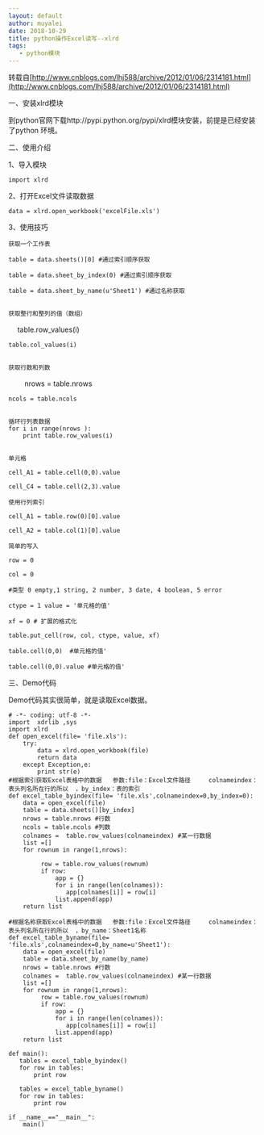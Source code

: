 ```yaml
---
layout: default
author: muyalei
date: 2018-10-29
title: python操作Excel读写--xlrd
tags:
   - python模块
---
```


转载自[http://www.cnblogs.com/lhj588/archive/2012/01/06/2314181.html](http://www.cnblogs.com/lhj588/archive/2012/01/06/2314181.html)

一、安装xlrd模块

   到python官网下载http://pypi.python.org/pypi/xlrd模块安装，前提是已经安装了python 环境。

二、使用介绍

  1、导入模块

    import xlrd

  2、打开Excel文件读取数据

    data = xlrd.open_workbook('excelFile.xls')

  3、使用技巧

    获取一个工作表
 
    table = data.sheets()[0] #通过索引顺序获取
 
    table = data.sheet_by_index(0) #通过索引顺序获取

    table = data.sheet_by_name(u'Sheet1') #通过名称获取

 
    获取整行和整列的值（数组）
　
    table.row_values(i)
 
    table.col_values(i)

 
    获取行数和列数
　　
    nrows = table.nrows
 
    ncols = table.ncols
    
   
    循环行列表数据
    for i in range(nrows ):
        print table.row_values(i)

 
    单元格
  
    cell_A1 = table.cell(0,0).value
 
    cell_C4 = table.cell(2,3).value
 
    使用行列索引
  
    cell_A1 = table.row(0)[0].value
 
    cell_A2 = table.col(1)[0].value
 
    简单的写入

    row = 0
 
    col = 0
 
    #类型 0 empty,1 string, 2 number, 3 date, 4 boolean, 5 error
  
    ctype = 1 value = '单元格的值'
 
    xf = 0 # 扩展的格式化
 
    table.put_cell(row, col, ctype, value, xf)
 
    table.cell(0,0)  #单元格的值'
 
    table.cell(0,0).value #单元格的值'
 
 

三、Demo代码

   Demo代码其实很简单，就是读取Excel数据。
```
# -*- coding: utf-8 -*- 
import  xdrlib ,sys
import xlrd
def open_excel(file= 'file.xls'):
    try:
        data = xlrd.open_workbook(file)
        return data
    except Exception,e:
        print str(e)
#根据索引获取Excel表格中的数据   参数:file：Excel文件路径     colnameindex：表头列名所在行的所以  ，by_index：表的索引
def excel_table_byindex(file= 'file.xls',colnameindex=0,by_index=0):
    data = open_excel(file)
    table = data.sheets()[by_index]
    nrows = table.nrows #行数
    ncols = table.ncols #列数
    colnames =  table.row_values(colnameindex) #某一行数据 
    list =[]
    for rownum in range(1,nrows):

         row = table.row_values(rownum)
         if row:
             app = {}
             for i in range(len(colnames)):
                app[colnames[i]] = row[i] 
             list.append(app)
    return list

#根据名称获取Excel表格中的数据   参数:file：Excel文件路径     colnameindex：表头列名所在行的所以  ，by_name：Sheet1名称
def excel_table_byname(file= 'file.xls',colnameindex=0,by_name=u'Sheet1'):
    data = open_excel(file)
    table = data.sheet_by_name(by_name)
    nrows = table.nrows #行数 
    colnames =  table.row_values(colnameindex) #某一行数据 
    list =[]
    for rownum in range(1,nrows):
         row = table.row_values(rownum)
         if row:
             app = {}
             for i in range(len(colnames)):
                app[colnames[i]] = row[i]
             list.append(app)
    return list

def main():
   tables = excel_table_byindex()
   for row in tables:
       print row

   tables = excel_table_byname()
   for row in tables:
       print row

if __name__=="__main__":
    main()
```
